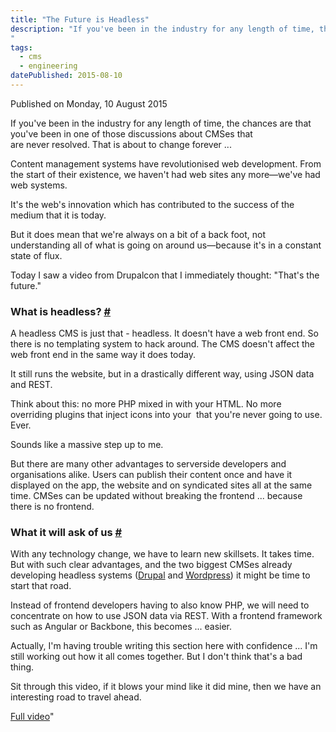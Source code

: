 ```yaml
---
title: "The Future is Headless"
description: "If you've been in the industry for any length of time, the chances are that you've been in one of those discussions about CMSes that are never resolved. That is about to change forever ...
"
tags: 
  - cms
  - engineering
datePublished: 2015-08-10
---
```


Published on Monday, 10 August 2015

If you've been in the industry for any length of time, the chances are that you've been in one of those discussions about CMSes that are never resolved. That is about to change forever ...

Content management systems have revolutionised web development. From the start of their existence, we haven't had web sites any more—we've had web systems.

It's the web's innovation which has contributed to the success of the medium that it is today.

But it does mean that we're always on a bit of a back foot, not understanding all of what is going on around us—because it's in a constant state of flux.

Today I saw a video from Drupalcon that I immediately thought: "That's the future."

### What is headless? [#](https://deliciousreverie.co.uk/posts/the-future-is-headless/#what-is-headless)

A headless CMS is just that - headless. It doesn't have a web front end. So there is no templating system to hack around. The CMS doesn't affect the web front end in the same way it does today.

It still runs the website, but in a drastically different way, using JSON data and REST.

Think about this: no more PHP mixed in with your HTML. No more overriding plugins that inject icons into your <head> that you're never going to use. Ever.

Sounds like a massive step up to me.

But there are many other advantages to serverside developers and organisations alike. Users can publish their content once and have it displayed on the app, the website and on syndicated sites all at the same time. CMSes can be updated without breaking the frontend ... because there is no frontend.

### What it will ask of us [#](https://deliciousreverie.co.uk/posts/the-future-is-headless/#what-it-will-ask-of-us)

With any technology change, we have to learn new skillsets. It takes time. But with such clear advantages, and the two biggest CMSes already developing headless systems ([Drupal](https://groups.drupal.org/headless-drupal) and [Wordpress](https://v2.wp-api.org/)) it might be time to start that road.

Instead of frontend developers having to also know PHP, we will need to concentrate on how to use JSON data via REST. With a frontend framework such as Angular or Backbone, this becomes ... easier.

Actually, I'm having trouble writing this section here with confidence ... I'm still working out how it all comes together. But I don't think that's a bad thing.

Sit through this video, if it blows your mind like it did mine, then we have an interesting road to travel ahead.

[Full video](https://www.youtube.com/watch?v=GX9z5M9mz30)"